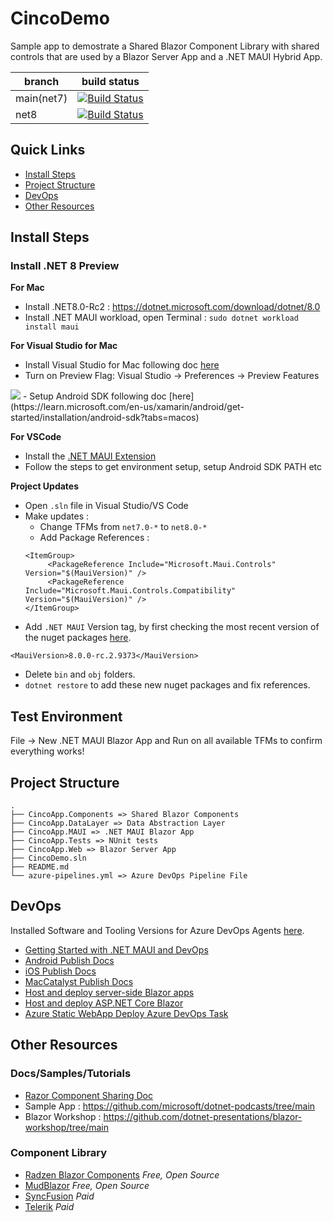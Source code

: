# CincoDemo

Sample app to demostrate a Shared Blazor Component Library with shared controls that are used by a Blazor Server App and a .NET MAUI Hybrid App. 

| branch | build status |
| --- | --- |
| main(net7) | [![Build Status](https://dotnetcst.visualstudio.com/MobCAT/_apis/build/status%2FSweekriti91.CincoDemo?branchName=main)](https://dotnetcst.visualstudio.com/MobCAT/_build/latest?definitionId=175&branchName=main) |
| net8 | [![Build Status](https://dotnetcst.visualstudio.com/MobCAT/_apis/build/status%2FSweekriti91.CincoDemo?branchName=net8)](https://dotnetcst.visualstudio.com/MobCAT/_build/latest?definitionId=175&branchName=net8) |

## Quick Links

- [Install Steps](#install-steps)
- [Project Structure](#project-structure)
- [DevOps](#devops)
- [Other Resources](#other-resources)


## Install Steps

### Install .NET 8 Preview 
**For Mac**
- Install .NET8.0-Rc2 : https://dotnet.microsoft.com/download/dotnet/8.0
- Install .NET MAUI workload, open Terminal : `sudo dotnet workload install maui`

**For Visual Studio for Mac**
- Install Visual Studio for Mac following doc [here](https://learn.microsoft.com/en-us/visualstudio/mac/installation?view=vsmac-2022)
- Turn on Preview Flag: Visual Studio -> Preferences -> Preview Features 
<img src="https://devblogs.microsoft.com/dotnet/wp-content/uploads/sites/10/2023/07/vsm_enable_net8.png" >
- Setup Android SDK following doc [here](https://learn.microsoft.com/en-us/xamarin/android/get-started/installation/android-sdk?tabs=macos) 

**For VSCode**
- Install the [.NET MAUI Extension](https://marketplace.visualstudio.com/items?itemName=ms-dotnettools.dotnet-maui)
- Follow the steps to get environment setup, setup Android SDK PATH etc

**Project Updates**
- Open `.sln` file in Visual Studio/VS Code
- Make updates :
    - Change TFMs from `net7.0-*` to `net8.0-*`
    - Add Package References :
   ``` 
   <ItemGroup>
        <PackageReference Include="Microsoft.Maui.Controls" Version="$(MauiVersion)" />
        <PackageReference Include="Microsoft.Maui.Controls.Compatibility" Version="$(MauiVersion)" />
   </ItemGroup> 
   ```
- Add  `.NET MAUI` Version tag, by first checking the most recent version of the nuget packages [here](https://www.nuget.org/packages/Microsoft.Maui.Controls/8.0.0-rc.2.9373). 
```
<MauiVersion>8.0.0-rc.2.9373</MauiVersion> 
```
- Delete `bin` and `obj` folders. 
- `dotnet restore` to add these new nuget packages and fix references.

## Test Environment
File -> New .NET MAUI Blazor App and Run on all available TFMs to confirm everything works!

## Project Structure

```
.
├── CincoApp.Components => Shared Blazor Components
├── CincoApp.DataLayer => Data Abstraction Layer
├── CincoApp.MAUI => .NET MAUI Blazor App
├── CincoApp.Tests => NUnit tests
├── CincoApp.Web => Blazor Server App
├── CincoDemo.sln
├── README.md
└── azure-pipelines.yml => Azure DevOps Pipeline File
```

## DevOps

Installed Software and Tooling Versions for Azure DevOps Agents [here](https://learn.microsoft.com/en-us/azure/devops/pipelines/agents/hosted?view=azure-devops&tabs=yaml#software).

- [Getting Started with .NET MAUI and DevOps](https://devblogs.microsoft.com/dotnet/devops-for-dotnet-maui/)
- [Android Publish Docs](https://learn.microsoft.com/en-us/dotnet/maui/android/deployment/)
- [iOS Publish Docs](https://learn.microsoft.com/en-us/dotnet/maui/ios/deployment/)
- [MacCatalyst Publish Docs](https://learn.microsoft.com/en-us/dotnet/maui/mac-catalyst/deployment/)
- [Host and deploy server-side Blazor apps](https://learn.microsoft.com/en-us/aspnet/core/blazor/host-and-deploy/server?view=aspnetcore-7.0)
- [Host and deploy ASP.NET Core Blazor](https://learn.microsoft.com/en-us/aspnet/core/blazor/host-and-deploy/?view=aspnetcore-7.0&tabs=visual-studio)
- [Azure Static WebApp Deploy Azure DevOps Task](https://learn.microsoft.com/en-us/azure/devops/pipelines/tasks/reference/azure-static-web-app-v0?view=azure-pipelines)

## Other Resources

### Docs/Samples/Tutorials

- [Razor Component Sharing Doc](https://learn.microsoft.com/en-us/aspnet/core/blazor/hybrid/class-libraries?view=aspnetcore-7.0)
- Sample App : https://github.com/microsoft/dotnet-podcasts/tree/main
- Blazor Workshop : https://github.com/dotnet-presentations/blazor-workshop/tree/main

### Component Library
- [Radzen Blazor Components](https://blazor.radzen.com/) *Free, Open Source*
- [MudBlazor](https://mudblazor.com/) *Free, Open Source*
- [SyncFusion](https://www.syncfusion.com/blazor-components) *Paid*
- [Telerik](https://www.telerik.com/blazor-ui) *Paid*